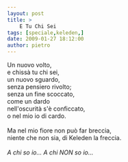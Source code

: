 ```yaml
---
layout: post
title: >
    E Tu Chi Sei
tags: [speciale,keleden,]
date: 2009-01-27 18:12:00
author: pietro
---
```

Un nuovo volto,<br/>e chissà tu chi sei,<br/>un nuovo sguardo,<br/>senza pensiero rivolto;<br/>senza un fine scoccato,<br/>come un dardo<br/>nell'oscurità s'è conficcato,<br/>o nel mio io di cardo.<br/><br/>Ma nel mio fiore non può far breccia,<br/>niente che non sia, di Keleden la freccia.<br/><br/><span style="font-style: italic">A chi so io... A chi NON so io...</span>

